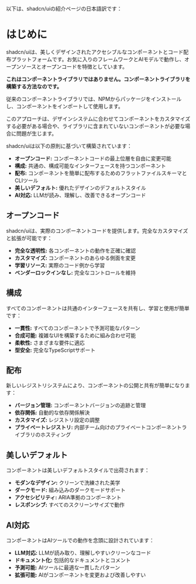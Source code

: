 以下は、shadcn/uiの紹介ページの日本語訳です：

# はじめに

shadcn/uiは、美しくデザインされたアクセシブルなコンポーネントとコード配布プラットフォームです。お気に入りのフレームワークとAIモデルで動作し、オープンソースとオープンコードを特徴としています。

**これはコンポーネントライブラリではありません。コンポーネントライブラリを構築する方法なのです。**

従来のコンポーネントライブラリでは、NPMからパッケージをインストールし、コンポーネントをインポートして使用します。

このアプローチは、デザインシステムに合わせてコンポーネントをカスタマイズする必要がある場合や、ライブラリに含まれていないコンポーネントが必要な場合に問題が生じます。

shadcn/uiは以下の原則に基づいて構築されています：

* **オープンコード:** コンポーネントコードの最上位層を自由に変更可能
* **構成:** 共通の、構成可能なインターフェースを持つコンポーネント
* **配布:** コンポーネントを簡単に配布するためのフラットファイルスキーマとCLIツール
* **美しいデフォルト:** 優れたデザインのデフォルトスタイル
* **AI対応:** LLMが読み、理解し、改善できるオープンコード

## オープンコード

shadcn/uiは、実際のコンポーネントコードを提供します。完全なカスタマイズと拡張が可能です：

* **完全な透明性:** 各コンポーネントの動作を正確に確認
* **カスタマイズ:** コンポーネントのあらゆる側面を変更
* **学習リソース:** 実際のコード例から学習
* **ベンダーロックインなし:** 完全なコントロールを維持

## 構成

すべてのコンポーネントは共通のインターフェースを共有し、学習と使用が簡単です：

* **一貫性:** すべてのコンポーネントで予測可能なパターン
* **合成可能:** 複雑なUIを構築するために組み合わせ可能
* **柔軟性:** さまざまな要件に適応
* **型安全:** 完全なTypeScriptサポート

## 配布

新しいレジストリシステムにより、コンポーネントの公開と共有が簡単になります：

* **バージョン管理:** コンポーネントバージョンの追跡と管理
* **依存関係:** 自動的な依存関係解決
* **カスタマイズ:** レジストリ設定の調整
* **プライベートレジストリ:** 内部チーム向けのプライベートコンポーネントライブラリのホスティング

## 美しいデフォルト

コンポーネントは美しいデフォルトスタイルで出荷されます：

* **モダンなデザイン:** クリーンで洗練された美学
* **ダークモード:** 組み込みのダークモードサポート
* **アクセシビリティ:** ARIA準拠のコンポーネント
* **レスポンシブ:** すべてのスクリーンサイズで動作

## AI対応

コンポーネントはAIツールでの動作を念頭に設計されています：

* **LLM対応:** LLMが読み取り、理解しやすいクリーンなコード
* **ドキュメント化:** 包括的なドキュメントとコメント
* **予測可能:** AIツールに最適な一貫したパターン
* **拡張可能:** AIがコンポーネントを変更および改善しやすい